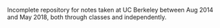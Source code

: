 Incomplete repository for notes taken at UC Berkeley between Aug 2014 and May 2018, both through classes and independently.
